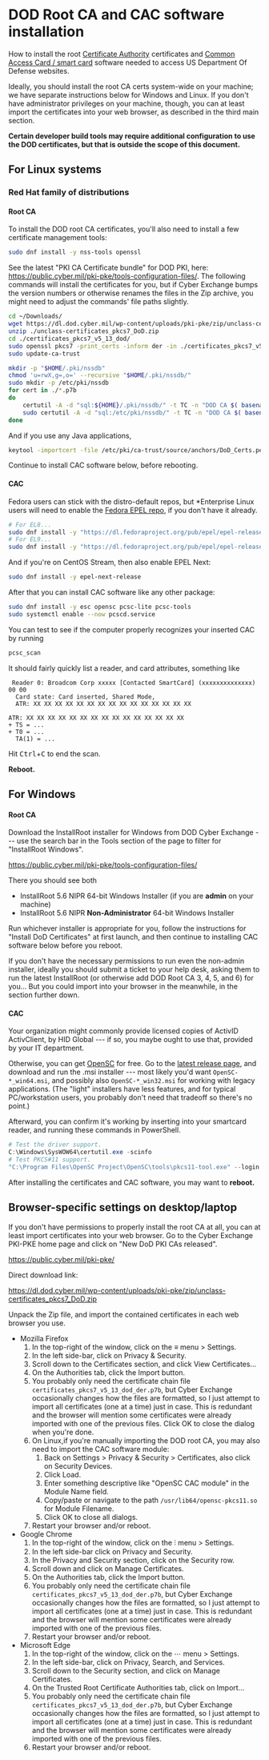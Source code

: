 # DOD Root CA and CAC software installation

How to install the root [Certificate Authority](https://en.wikipedia.org/wiki/Certificate_authority)
certificates and [Common Access Card / smart card](https://en.wikipedia.org/wiki/Smart_card)
software needed to access US Department Of Defense websites.

Ideally, you should install the root CA certs system-wide on your machine; we have separate instructions below for Windows and Linux.
If you don't have administrator privileges on your machine, though, you can at least import the certificates into your web browser, as described in the third main section.

**Certain developer build tools may require additional configuration to use the DOD certificates, but that is outside the scope of this document.**



## For Linux systems

### Red Hat family of distributions

#### Root CA

To install the DOD root CA certificates, you'll also need to install a few certificate management tools:

``` bash
sudo dnf install -y nss-tools openssl
```

See the latest "PKI CA Certificate bundle" for DOD PKI, here:
<https://public.cyber.mil/pki-pke/tools-configuration-files/>.
The following commands will install the certificates for you, but if Cyber Exchange bumps the version numbers or otherwise renames the files in the Zip archive, you might need to adjust the commands' file paths slightly.

``` bash
cd ~/Downloads/
wget https://dl.dod.cyber.mil/wp-content/uploads/pki-pke/zip/unclass-certificates_pkcs7_DoD.zip
unzip ./unclass-certificates_pkcs7_DoD.zip
cd ./certificates_pkcs7_v5_13_dod/
sudo openssl pkcs7 -print_certs -inform der -in ./certificates_pkcs7_v5_13_dod_der.p7b -out /etc/pki/ca-trust/source/anchors/DoD_Certs.pem
sudo update-ca-trust

mkdir -p "$HOME/.pki/nssdb"
chmod 'u=rwX,g=,o=' --recursive "$HOME/.pki/nssdb/"
sudo mkdir -p /etc/pki/nssdb
for cert in ./*.p7b
do
    certutil -A -d "sql:${HOME}/.pki/nssdb/" -t TC -n "DOD CA $( basename $cert .p7b )" -i "$cert"
    sudo certutil -A -d "sql:/etc/pki/nssdb/" -t TC -n "DOD CA $( basename $cert .p7b )" -i "$cert"
done
```

And if you use any Java applications,
``` bash
keytool -importcert -file /etc/pki/ca-trust/source/anchors/DoD_Certs.pem -cacerts -keypass changeit -storepass changeit -noprompt -alias dod-root-ca
```

Continue to install CAC software below, before rebooting.

#### CAC

Fedora users can stick with the distro-default repos, but \*Enterprise Linux users will need to enable the
[Fedora EPEL repo](https://docs.fedoraproject.org/en-US/epel/),
if you don't have it already.

``` bash
# For EL8...
sudo dnf install -y "https://dl.fedoraproject.org/pub/epel/epel-release-latest-8.noarch.rpm"
# For EL9...
sudo dnf install -y "https://dl.fedoraproject.org/pub/epel/epel-release-latest-9.noarch.rpm"
```

And if you're on CentOS Stream, then also enable EPEL Next:

``` bash
sudo dnf install -y epel-next-release
```

After that you can install CAC software like any other package:

``` bash
sudo dnf install -y esc opensc pcsc-lite pcsc-tools
sudo systemctl enable --now pcscd.service
```

You can test to see if the computer properly recognizes your inserted CAC by running
``` bash
pcsc_scan
```

It should fairly quickly list a reader, and card attributes, something like
```
 Reader 0: Broadcom Corp xxxxx [Contacted SmartCard] (xxxxxxxxxxxxxx) 00 00
  Card state: Card inserted, Shared Mode,
  ATR: XX XX XX XX XX XX XX XX XX XX XX XX XX XX XX

ATR: XX XX XX XX XX XX XX XX XX XX XX XX XX XX XX
+ TS = ...
+ T0 = ...
  TA(1) = ...
```
Hit <kbd>Ctrl</kbd>+<kbd>C</kbd> to end the scan.

**Reboot.**



## For Windows

#### Root CA

Download the InstallRoot installer for Windows from DOD Cyber Exchange --- use the search bar in the Tools section of the page to filter for "InstallRoot Windows".

<https://public.cyber.mil/pki-pke/tools-configuration-files/>

There you should see both

- InstallRoot 5.6 NIPR 64-bit Windows Installer
  (if you are **admin** on your machine)
- InstallRoot 5.6 NIPR **Non-Administrator** 64-bit Windows Installer

Run whichever installer is appropriate for you, follow the instructions for "Install DoD Certificates" at first launch, and then continue to installing CAC software below before you reboot.

If you don't have the necessary permissions to run even the non-admin installer, ideally you should submit a ticket to your help desk, asking them to run the latest InstallRoot (or otherwise add DOD Root CA 3, 4, 5, and 6) for you...
But you could import into your browser in the meanwhile, in the section further down.

#### CAC

Your organization might commonly provide licensed copies of ActivID ActivClient, by HID Global --- if so, you maybe ought to use that, provided by your IT department.

Otherwise, you can get [OpenSC](https://github.com/OpenSC/OpenSC/wiki) for free.
Go to the [latest release page](https://github.com/OpenSC/OpenSC/releases/latest),
and download and run the .msi installer --- most likely you'd want `OpenSC-*_win64.msi`, and possibly also `OpenSC-*_win32.msi` for working with legacy applications.
(The "light" installers have less features, and for typical PC/workstation users, you probably don't need that tradeoff so there's no point.)

Afterward, you can confirm it's working by inserting into your smartcard reader, and running these commands in PowerShell.

``` powershell
# Test the driver support.
C:\Windows\SysWOW64\certutil.exe -scinfo
# Test PKCS#11 support.
"C:\Program Files\OpenSC Project\OpenSC\tools\pkcs11-tool.exe" --login --test
```

After installing the certificates and CAC software, you may want to **reboot.**



## Browser-specific settings on desktop/laptop

If you don't have permissions to properly install the root CA at all, you can at least import certificates into your web browser.
Go to the Cyber Exchange PKI-PKE home page and click on "New DoD PKI CAs released".

<https://public.cyber.mil/pki-pke/>

Direct download link:

<https://dl.dod.cyber.mil/wp-content/uploads/pki-pke/zip/unclass-certificates_pkcs7_DoD.zip>

Unpack the Zip file, and import the contained certificates in each web browser you use.

- Mozilla Firefox
    1. In the top-right of the window, click on the ≡ menu > Settings.
    1. In the left side-bar, click on Privacy & Security.
    1. Scroll down to the Certificates section, and click View Certificates...
    1. On the Authorities tab, click the Import button.
    1. You probably only need the certificate chain file `certificates_pkcs7_v5_13_dod_der.p7b`, but Cyber Exchange occasionally changes how the files are formatted, so I just attempt to import all certificates (one at a time) just in case.
       This is redundant and the browser will mention some certificates were already imported with one of the previous files.
       Click OK to close the dialog when you're done.
    1. On Linux,if you're manually importing the DOD root CA, you may also need to import the CAC software module:
        1. Back on Settings > Privacy & Security > Certificates, also click on Security Devices.
        1. Click Load.
        1. Enter something descriptive like "OpenSC CAC module" in the Module Name field.
        1. Copy/paste or navigate to the path `/usr/lib64/opensc-pkcs11.so` for Module Filename.
        1. Click OK to close all dialogs.
    1. Restart your browser and/or reboot.
- Google Chrome
    1. In the top-right of the window, click on the ⫶ menu > Settings.
    1. In the left side-bar click on Privacy and Security.
    1. In the Privacy and Security section, click on the Security row.
    1. Scroll down and click on Manage Certificates.
    1. On the Authorities tab, click the Import button.
    1. You probably only need the certificate chain file `certificates_pkcs7_v5_13_dod_der.p7b`, but Cyber Exchange occasionally changes how the files are formatted, so I just attempt to import all certificates (one at a time) just in case.
       This is redundant and the browser will mention some certificates were already imported with one of the previous files.
    1. Restart your browser and/or reboot.
- Microsoft Edge
    1. In the top-right of the window, click on the ⋯ menu > Settings.
    1. In the left side-bar, click on Privacy, Search, and Services.
    1. Scroll down to the Security section, and click on Manage Certificates.
    1. On the Trusted Root Certificate Authorities tab, click on Import...
    1. You probably only need the certificate chain file `certificates_pkcs7_v5_13_dod_der.p7b`, but Cyber Exchange occasionally changes how the files are formatted, so I just attempt to import all certificates (one at a time) just in case.
       This is redundant and the browser will mention some certificates were already imported with one of the previous files.
    1. Restart your browser and/or reboot.
